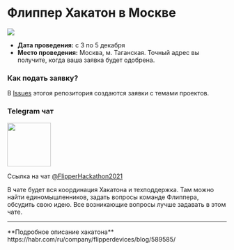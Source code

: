# Флиппер Хакатон в Москве

![](https://cdn.flipperzero.one/eeimgsayl-petvvkyzbr6_rhleo.jpeg)

- **Дата проведения:** с 3 по 5 декабря
- **Место проведения:** Москва, м. Таганская. Точный адрес вы получите, когда ваша заявка будет одобрена.

### Как подать заявку?
В [Issues](https://github.com/flipperdevices/flipper-hackathon-moscow/issues) этогоя репозитория создаются заявки с темами проектов.  

### Telegram чат
<img width="100" src="https://habrastorage.org/webt/oe/kr/cm/oekrcm72jdfx4zblarlxa2__vdw.png" />

Ссылка на чат [@FlipperHackathon2021](https://t.me/FlipperHackathon2021)

В чате будет вся координация Хакатона и техподдержка. Там можно найти единомышленников, задать вопросы команде Флиппера, обсудить свою идею. Все возникающие вопросы лучше задавать в этом чате.

<hr>
**Подробное описание хакатона** https://habr.com/ru/company/flipperdevices/blog/589585/
